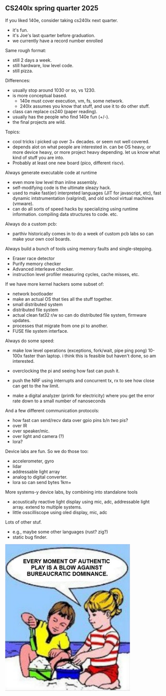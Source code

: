 ## CS240lx spring quarter 2025

If you liked 140e, consider taking cs240lx next quarter. 
  - it's fun.
  - it's Joe's last quarter before graduation.
  - we currently have a record number enrolled

Same rough format: 
  - still 2 days a week.
  - still hardware, low level code.
  - still pizza.

Differences:
  - usually stop around 1030 or so, vs 1230.
  - is more conceptual based.
      - 140e must cover execution, vm, fs, some network.
      - 240lx assumes you know that stuff, and use it to do
        other stuff.
  - class can replace cs240 (paper reading).
  - usually has the people who find 140e fun (+/-).
  - the final projects are wild.

Topics:
  - cool tricks i picked up over 3+ decades. or seem not well covered.
  - depends alot on what people are interested in.  can be
    OS heavy, or more device heavy, or more project heavy
    depending.  let us know what kind of stuff you are into.
  - Probably at least one new board (pico, different riscv).


Always generate executable code at runtime
  - even more low level than inline assembly.
  - self-modifying code is the ultimate sleazy hack.
  - used to make fast(er) interpreted languages (JIT for
    javascript, etc), fast dynamic intstrumentation (valgrind),
    and old school virtual machines (vmware).
  - can do all sorts of speed hacks by specializing using runtime
    information.  compiling data structures to code.  etc.

Always do a custom pcb:
  - parthiv historically comes in to do a week of custom pcb labs so
    can make your own cool boards.


Always build a bunch of tools using memory faults and single-stepping.
  - Eraser race detector 
  - Purify memory checker 
  - Advanced interleave checker.  
  - instruction level profiler measuring cycles, cache misses,
    etc.

If we have more kernel hackers some subset of:
  - network bootloader
  - make an actual OS that ties all the stuff together.
  - small distributed system
  - distributed file system
  - actual clean fat32 r/w so can do distributed file system,
    firmware updates.
  - processes that migrate from one pi to another.
  - FUSE file system interface.

Always do some speed:
  - make low level operations (exceptions, fork/wait, pipe
    ping pong) 10-100x faster than laptop.  i think this is
    feasible but haven't done, so am interested.
  - overclocking the pi and seeing how fast can push it.
  - push the NRF using interrupts and concurrent tx, rx to 
    see how close can get to the hw limit.

  - make a digital analyzer (printk for electricity) where
    you get the error rate down to a small number of nanoseconds

And a few different communication protocols: 
  - how fast can send/recv data over gpio pins b/n two pis?
  - over IR
  - over speaker/mic.
  - over light and camera (?)
  - lora?

Device labs are fun.  So we do those too:
  - accelerometer, gyro
  - lidar
  - addressable light array
  - analog to digital converter.
  - lora so can send bytes 1km+

More systems-y device labs, by combining into
standalone tools
  - acoustically reactive light display using mic, adc, addressable light
    array.  extend to multiple systems.
  - little osscilliscope using oled display, mic, adc

Lots of other stuf.
  - e.g., maybe some other languages (rust?  zig?)
  - static bug finder.


<img src="lab-memes/why-this-class.jpg" width="400" />

